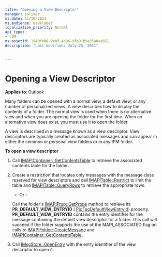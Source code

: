 ```yaml
---
title: "Opening a View Descriptor"
manager: soliver
ms.date: 11/16/2014
ms.audience: Developer
localization_priority: Normal
api_type:
- COM
ms.assetid: 1940feb0-9e0f-4d96-9fb9-b9a35a0aa661
description: "Last modified: July 23, 2011"
 
 
---
```


# Opening a View Descriptor

  
  
**Applies to**: Outlook 
  
Many folders can be opened with a normal view, a default view, or any number of personalized views. A view describes how to display the contents of a folder. The normal view is used when there is no alternative view and when you are opening the folder for the first time. When an alternative view does exist, you must use it to open the folder.
  
A view is described in a message known as a view descriptor. View descriptors are typically created as associated messages and can appear in either the common or personal view folders or in any IPM folder.
  
 **To open a view descriptor**
  
1. Call [IMAPIContainer::GetContentsTable](imapicontainer-getcontentstable.md) to retrieve the associated contents table for the folder. 
    
2. Create a restriction that locates only messages with the message class reserved for view descriptors and call [IMAPITable::Restrict](imapitable-restrict.md) to limit the table and [IMAPITable::QueryRows](imapitable-queryrows.md) to retrieve the appropriate rows. 
    
    - Or -
    
    Call the folder's [IMAPIProp::GetProps](imapiprop-getprops.md) method to retrieve its **PR_DEFAULT_VIEW_ENTRYID** ( [PidTagDefaultViewEntryId](pidtagdefaultviewentryid-canonical-property.md)) property. **PR_DEFAULT_VIEW_ENTRYID** contains the entry identifier for the message containing the default view descriptor for a folder. This call will succeed if the folder supports the use of the MAPI_ASSOCIATED flag on calls to [IMAPIFolder::CreateMessage](imapifolder-createmessage.md) and [IMAPIContainer::GetContentsTable](imapicontainer-getcontentstable.md).
    
3. Call [IMsgStore::OpenEntry](imsgstore-openentry.md) with the entry identifier of the view descriptor to open it. 
    

